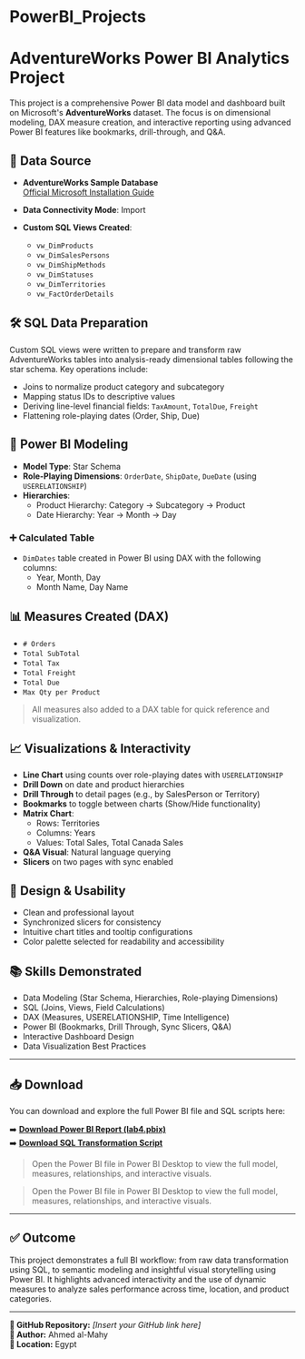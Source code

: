 # PowerBI_Projects
# AdventureWorks Power BI Analytics Project

This project is a comprehensive Power BI data model and dashboard built on Microsoft's **AdventureWorks** dataset. The focus is on dimensional modeling, DAX measure creation, and interactive reporting using advanced Power BI features like bookmarks, drill-through, and Q&A.

## 📁 Data Source

- **AdventureWorks Sample Database**  
  [Official Microsoft Installation Guide](https://docs.microsoft.com/en-us/sql/samples/adventureworks-install-configure?view=sql-server-ver15&tabs=ssms)

- **Data Connectivity Mode**: Import

- **Custom SQL Views Created**:
  - `vw_DimProducts`
  - `vw_DimSalesPersons`
  - `vw_DimShipMethods`
  - `vw_DimStatuses`
  - `vw_DimTerritories`
  - `vw_FactOrderDetails`

## 🛠 SQL Data Preparation

Custom SQL views were written to prepare and transform raw AdventureWorks tables into analysis-ready dimensional tables following the star schema. Key operations include:

- Joins to normalize product category and subcategory
- Mapping status IDs to descriptive values
- Deriving line-level financial fields: `TaxAmount`, `TotalDue`, `Freight`
- Flattening role-playing dates (Order, Ship, Due)

## 🧠 Power BI Modeling

- **Model Type**: Star Schema
- **Role-Playing Dimensions**: `OrderDate`, `ShipDate`, `DueDate` (using `USERELATIONSHIP`)
- **Hierarchies**:
  - Product Hierarchy: Category → Subcategory → Product
  - Date Hierarchy: Year → Month → Day

### ➕ Calculated Table

- `DimDates` table created in Power BI using DAX with the following columns:
  - Year, Month, Day
  - Month Name, Day Name

## 📊 Measures Created (DAX)

- `# Orders`
- `Total SubTotal`
- `Total Tax`
- `Total Freight`
- `Total Due`
- `Max Qty per Product`

> All measures also added to a DAX table for quick reference and visualization.

## 📈 Visualizations & Interactivity

- **Line Chart** using counts over role-playing dates with `USERELATIONSHIP`
- **Drill Down** on date and product hierarchies
- **Drill Through** to detail pages (e.g., by SalesPerson or Territory)
- **Bookmarks** to toggle between charts (Show/Hide functionality)
- **Matrix Chart**:  
  - Rows: Territories  
  - Columns: Years  
  - Values: Total Sales, Total Canada Sales
- **Q&A Visual**: Natural language querying
- **Slicers** on two pages with sync enabled

## 🎨 Design & Usability

- Clean and professional layout
- Synchronized slicers for consistency
- Intuitive chart titles and tooltip configurations
- Color palette selected for readability and accessibility

## 📚 Skills Demonstrated

- Data Modeling (Star Schema, Hierarchies, Role-playing Dimensions)
- SQL (Joins, Views, Field Calculations)
- DAX (Measures, USERELATIONSHIP, Time Intelligence)
- Power BI (Bookmarks, Drill Through, Sync Slicers, Q&A)
- Interactive Dashboard Design
- Data Visualization Best Practices

---
## 📥 Download

You can download and explore the full Power BI file and SQL scripts here:

➡️ **[Download Power BI Report (lab4.pbix)](https://github.com/Ahmed-Almahey/PowerBI_Projects/blob/main/AdventureWorks-Report/lab4.pbix)**  
➡️ **[Download SQL Transformation Script](https://github.com/Ahmed-Almahey/PowerBI_Projects/blob/main/AdventureWorks-Report/sql-data-transformation.sql)**

> Open the Power BI file in Power BI Desktop to view the full model, measures, relationships, and interactive visuals.

> Open the Power BI file in Power BI Desktop to view the full model, measures, relationships, and interactive visuals.
---

## ✅ Outcome

This project demonstrates a full BI workflow: from raw data transformation using SQL, to semantic modeling and insightful visual storytelling using Power BI. It highlights advanced interactivity and the use of dynamic measures to analyze sales performance across time, location, and product categories.

---

**🔗 GitHub Repository:** _[Insert your GitHub link here]_  
**🧾 Author:** Ahmed al-Mahy  
**📌 Location:** Egypt  
